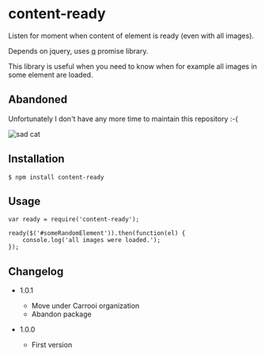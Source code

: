 # content-ready

Listen for moment when content of element is ready (even with all images).

Depends on jquery, uses [q](https://npmjs.org/package/q) promise library.

This library is useful when you need to know when for example all images in some element are loaded.

## Abandoned

Unfortunately I don't have any more time to maintain this repository :-(

![sad cat](https://raw.githubusercontent.com/sakren/sakren.github.io/master/images/sad-kitten.jpg)

## Installation

```
$ npm install content-ready
```

## Usage

```
var ready = require('content-ready');

ready($('#someRandomElement')).then(function(el) {
	console.log('all images were loaded.');
});
```

## Changelog

* 1.0.1
	+ Move under Carrooi organization
	+ Abandon package

* 1.0.0
	+ First version
